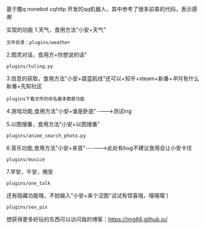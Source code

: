 基于酷q nonebot cqhttp 开发的qq机器人，其中参考了很多前辈的代码，表示感谢

实现的功能
1.天气，食用方法"小安+天气" 
 ```
文件目录：plugins/weather
 ```
 2.图灵对话，食用方+你想说的话" 
 ```
 plugins/tuling.py
 ```
 3.信息的获取，食用方法"小安+碧蓝航线"还可以+知乎+steam+新番+*年*月有什么新番+先知社区 
 ```
 plugins下看文件的命名基本都是功能
 ```
 4.游戏功能,食用方法"小安+谁是卧底"---->测试ing  
 
 5.以图搜番，食用方法"小安+以图搜番"
  ```
  plugins/anime_search_photo.py
   ```
 6.音乐功能,食用方法"小安+来首"------>此处有bug不建议食用会让小安卡住 
 ```
 plugins/musice
 ```
 7.早安，午安，晚安  
 ```
 plugins/one_talk
 ```
 还有隐藏功能哦，不妨输入"小安+来个涩图”试试有惊喜哦，嘻嘻嘻')
 ```
 plugins/sex_pix
  ```


想获得更多好玩的东西可以访问我的博客：https://lmg66.github.io/
